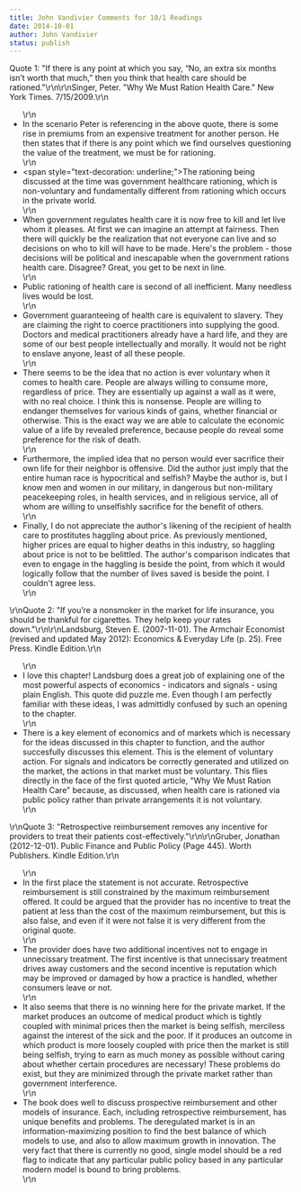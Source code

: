 ```yaml
---
title: John Vandivier Comments for 10/1 Readings
date: 2014-10-01
author: John Vandivier
status: publish
---
```


Quote 1: \"If there is any point at which you say, “No, an extra six months isn’t worth that much,” then you think that health care should be rationed.\"\r\n\r\nSinger, Peter. \"Why We Must Ration Health Care.\" New York Times. 7/15/2009.\r\n<ul>\r\n	<li>In the scenario Peter is referencing in the above quote, there is some rise in premiums from an expensive treatment for another person. He then states that if there is any point which we find ourselves questioning the value of the treatment, we must be for rationing.</li>\r\n	<li><span style=\"text-decoration: underline;\">The rationing being discussed at the time was government healthcare rationing, which is non-voluntary and fundamentally different from rationing which occurs in the private world.</span></li>\r\n	<li>When government regulates health care it is now free to kill and let live whom it pleases. At first we can imagine an attempt at fairness. Then there will quickly be the realization that not everyone can live and so decisions on who to kill will have to be made. Here's the problem - those decisions will be political and inescapable when the government rations health care. Disagree? Great, you get to be next in line.</li>\r\n	<li>Public rationing of health care is second of all inefficient. Many needless lives would be lost.</li>\r\n	<li>Government guaranteeing of health care is equivalent to slavery. They are claiming the right to coerce practitioners into supplying the good. Doctors and medical practitioners already have a hard life, and they are some of our best people intellectually and morally. It would not be right to enslave anyone, least of all these people.</li>\r\n	<li>There seems to be the idea that no action is ever voluntary when it comes to health care. People are always willing to consume more, regardless of price. They are essentially up against a wall as it were, with no real choice. I think this is nonsense. People are willing to endanger themselves for various kinds of gains, whether financial or otherwise. This is the exact way we are able to calculate the economic value of a life by revealed preference, because people do reveal some preference for the risk of death.</li>\r\n	<li>Furthermore, the implied idea that no person would ever sacrifice their own life for their neighbor is offensive. Did the author just imply that the entire human race is hypocritical and selfish? Maybe the author is, but I know men and women in our military, in dangerous but non-military peacekeeping roles, in health services, and in religious service, all of whom are willing to unselfishly sacrifice for the benefit of others.</li>\r\n	<li>Finally, I do not appreciate the author's likening of the recipient of health care to prostitutes haggling about price. As previously mentioned, higher prices are equal to higher deaths in this industry, so haggling about price is not to be belittled. The author's comparison indicates that even to engage in the haggling is beside the point, from which it would logically follow that the number of lives saved is beside the point. I couldn't agree less.</li>\r\n</ul>\r\nQuote 2: \"If you’re a nonsmoker in the market for life insurance, you should be thankful for cigarettes. They help keep your rates down.\"\r\n\r\nLandsburg, Steven E. (2007-11-01). The Armchair Economist (revised and updated May 2012): Economics &amp; Everyday Life (p. 25). Free Press. Kindle Edition.\r\n<ul>\r\n	<li>I love this chapter! Landsburg does a great job of explaining one of the most powerful aspects of economics - indicators and signals - using plain English. This quote did puzzle me. Even though I am perfectly familiar with these ideas, I was admittidly confused by such an opening to the chapter.</li>\r\n	<li>There is a key element of economics and of markets which is necessary for the ideas discussed in this chapter to function, and the author succesfully discusses this element. This is the element of voluntary action. For signals and indicators be correctly generated and utilized on the market, the actions in that market must be voluntary. This flies directly in the face of the first quoted article, \"Why We Must Ration Health Care\" because, as discussed, when health care is rationed via public policy rather than private arrangements it is not voluntary.</li>\r\n</ul>\r\nQuote 3: \"Retrospective reimbursement removes any incentive for providers to treat their patients cost-effectively.\"\r\n\r\nGruber, Jonathan (2012-12-01). Public Finance and Public Policy (Page 445). Worth Publishers. Kindle Edition.\r\n<ul>\r\n	<li>In the first place the statement is not accurate. Retrospective reimbursement is still constrained by the maximum reimbursement offered. It could be argued that the provider has no incentive to treat the patient at less than the cost of the maximum reimbursement, but this is also false, and even if it were not false it is very different from the original quote.</li>\r\n	<li>The provider does have two additional incentives not to engage in unnecissary treatment. The first incentive is that unnecissary treatment drives away customers and the second incentive is reputation which may be improved or damaged by how a practice is handled, whether consumers leave or not.</li>\r\n	<li>It also seems that there is no winning here for the private market. If the market produces an outcome of medical product which is tightly coupled with minimal prices then the market is being selfish, merciless against the interest of the sick and the poor. If it produces an outcome in which product is more loosely coupled with price then the market is still being selfish, trying to earn as much money as possible without caring about whether certain procedures are necessary! These problems do exist, but they are minimized through the private market rather than government interference.</li>\r\n	<li>The book does well to discuss prospective reimbursement and other models of insurance. Each, including retrospective reimbursement, has unique benefits and problems. The deregulated market is in an information-maximizing position to find the best balance of which models to use, and also to allow maximum growth in innovation. The very fact that there is currently no good, single model should be a red flag to indicate that any particular public policy based in any particular modern model is bound to bring problems.</li>\r\n</ul>
